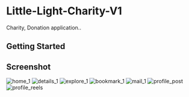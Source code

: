 # Little-Light-Charity-V1

Charity, Donation application..

## Getting Started

Screenshot
----------
![home_1](https://github.com/user-attachments/assets/b89e0f6e-b2a4-4ec6-adfe-5447e7833375)
![details_1](https://github.com/user-attachments/assets/d0a9760f-02d7-4bac-8022-31e9c71db324)
![explore_1](https://github.com/user-attachments/assets/06a4d4c3-6595-4894-a763-aed90fd7835b)
![bookmark_1](https://github.com/user-attachments/assets/ae77cd4b-1a40-4cff-9ad0-5292990558a7)
![mail_1](https://github.com/user-attachments/assets/2b9120dc-0607-4f4a-a467-a4c8bae12f1e)
![profile_post](https://github.com/user-attachments/assets/8ac92e01-ab0b-44ce-b695-3d72f5405b4f)
![profile_reels](https://github.com/user-attachments/assets/22b5ddb6-f245-4c32-b502-a7d8031c21c9)
